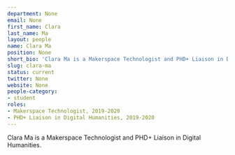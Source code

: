 ```yaml
---
department: None
email: None
first_name: Clara
last_name: Ma
layout: people
name: Clara Ma
position: None
short_bio: 'Clara Ma is a Makerspace Technologist and PHD+ Liaison in Digital Humanities.'
slug: clara-ma
status: current
twitter: None
website: None
people-category:
- student
roles:
- Makerspace Technologist, 2019-2020
- PHD+ Liaison in Digital Humanities, 2019-2020
---
```

Clara Ma is a Makerspace Technologist and PHD+ Liaison in Digital Humanities.

